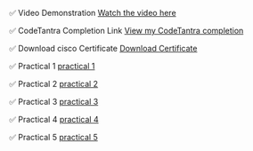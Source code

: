 ✅ Video Demonstration
[Watch the video here](https://firebasestorage.googleapis.com/v0/b/preskilet.appspot.com/o/prets%2F202401120055%40mitaoe.ac.in%2F%20%7C%20Real%20Title%20%3A%20Elif%20Code%20Execution%20In%20Python%20%7C%20Date%20%3A%20Mon%2C%2014%20Apr%202025%2016%3A16%3A28%20GMT%20%2F%20%7C%20Real%20Title%20%3A%20Elif%20Code%20Execution%20In%20Python%20%7C%20Date%20%3A%20Mon%2C%2014%20Apr%202025%2016%3A16%3A30%20GMT%20?alt=media&token=556e3b94-f3b6-402e-8f26-67cfa34fee12)

 ✅ CodeTantra Completion Link
[View my CodeTantra completion](CodetantraCompleted.pdf)

 ✅ Download  cisco Certificate 
[Download Certificate](cisco%20certificates.pdf)

 ✅ Practical 1 
[practical 1](CodetantraP1.pdf)

 ✅ Practical 2
[practical 2](CodetantraP2.pdf)

✅ Practical 3
[practical 3](CodetantraP3.pdf)

✅ Practical 4
[practical 4](CodetantraP4.pdf)

✅ Practical 5
[practical 5](CodetantraP5.pdf)
